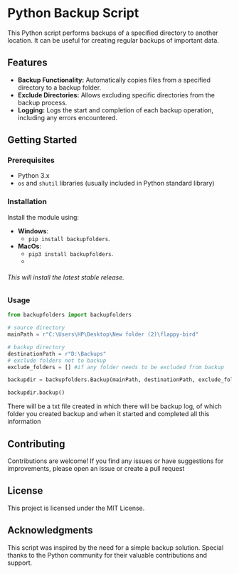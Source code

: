 # Python Backup Script

This Python script performs backups of a specified directory to another location. It can be useful for creating regular backups of important data.

## Features

- **Backup Functionality:** Automatically copies files from a specified directory to a backup folder.
- **Exclude Directories:** Allows excluding specific directories from the backup process.
- **Logging:** Logs the start and completion of each backup operation, including any errors encountered.

## Getting Started

### Prerequisites

- Python 3.x
- `os` and `shutil` libraries (usually included in Python standard library)

### Installation
Install the module using:
- **Windows**:
  - `pip install backupfolders`.
- **MacOs**:
  - `pip3 install backupfolders`.
  - 
###### This will install the latest stable release.

### Usage
```python
from backupfolders import backupfolders

# source directory
mainPath = r"C:\Users\HP\Desktop\New folder (2)\flappy-bird"

# backup directory
destinationPath = r"D:\Backups"
# exclude folders not to backup
exclude_folders = [] #if any folder needs to be excluded from backup

backupdir = backupfolders.Backup(mainPath, destinationPath, exclude_folders)

backupdir.backup()

```

There will be a txt file created in which there will be backup log, of which folder you created backup and when it started and completed all this information

## Contributing
Contributions are welcome! If you find any issues or have suggestions for improvements, please open an issue or create a pull request

## License
This project is licensed under the MIT License.

## Acknowledgments
This script was inspired by the need for a simple backup solution.
Special thanks to the Python community for their valuable contributions and support.
